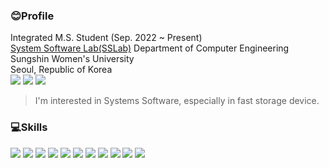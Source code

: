 ### 😊Profile
Integrated M.S. Student (Sep. 2022 ~ Present)<br>
[System Software Lab(SSLab)](https://sites.google.com/sungshin.ac.kr/ssl/home)
Department of Computer Engineering Sungshin Women's University <br>
Seoul, Republic of Korea<br>
<a href="https://www.linkedin.com/in/seolryeong-an/" target="_blank"><img src="https://img.shields.io/badge/SeolryeongAn-%230A66C2?style=flat&logo=linkedin&logoColor=white"/></a>
<a href="https://sites.google.com/view/seolryeonan/" target="_blank"><img src="https://img.shields.io/badge/Profile-%234285F4?style=flat&logo=google&logoColor=white"/></a>
 <a href="mailto:220234009@sungshin.ac.kr"><img src="https://img.shields.io/badge/220234009@sungshin.ac.kr-%23EA4335?style=flat&logo=Gmail&logoColor=white"/></a><br>
> I'm interested in Systems Software, especially in fast storage device.<br>


### 💻Skills
<a><img src="https://img.shields.io/badge/C-A8B9CC?style=flat&logo=c&logoColor=white"/></a>
<a><img src="https://img.shields.io/badge/C++-00599C?style=flat&logo=cplusplus&logoColor=white"/></a>
<a><img src="https://img.shields.io/badge/Python-3776AB?style=flat&logo=Python&logoColor=white"/></a>
<a><img src="https://img.shields.io/badge/Java-3776AB?style=flat&logo=Python&logoColor=white"/></a>
<a><img src="https://img.shields.io/badge/java-%23ED8B00.svg?style=flat&logo=openjdk&logoColor=white"/></a>
<a><img src="https://img.shields.io/badge/JavaScript-%23ED8B00.svg?style=flat&logo=JavaScript&logoColor=white"/></a>
<a><img src="https://img.shields.io/badge/Node.js-%23339933.svg?style=flat&logo=Node.js&logoColor=white"/></a>
<a><img src="https://img.shields.io/badge/PHP-%23777BB4.svg?style=flat&logo=PHP&logoColor=white"/></a>
<a><img src="https://img.shields.io/badge/MySQL-%234479A1.svg?style=flat&logo=MySQL&logoColor=white"/></a>
<a><img src="https://img.shields.io/badge/Linux-%23FCC624.svg?style=flat&logo=Linux&logoColor=white"/></a>
<a><img src="https://img.shields.io/badge/Docker-%232496ED.svg?style=flat&logo=Docker&logoColor=white"/></a>

<!--
**seolryeong/seolryeong** is a ✨ _special_ ✨ repository because its `README.md` (this file) appears on your GitHub profile.

Here are some ideas to get you started:

- 🔭 I’m currently working on ...
- 🌱 I’m currently learning ...
- 👯 I’m looking to collaborate on ...
- 🤔 I’m looking for help with ...
- 💬 Ask me about ...
- 📫 How to reach me: ...
- 😄 Pronouns: ...
- ⚡ Fun fact: ...
-->
